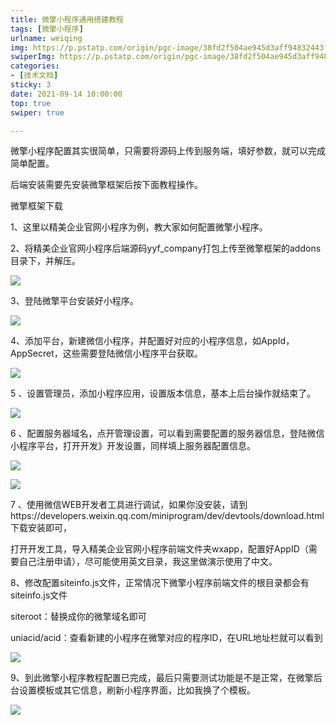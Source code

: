 ```yaml
---
title: 微擎小程序通用搭建教程
tags: [微擎小程序]
urlname: weiqing
img: https://p.pstatp.com/origin/pgc-image/38fd2f504ae945d3aff94832443f831e
swiperImg: https://p.pstatp.com/origin/pgc-image/38fd2f504ae945d3aff94832443f831e
categories:
- [技术文档]
sticky: 3
date: 2021-09-14 10:00:00
top: true
swiper: true

---
```


微擎小程序配置其实很简单，只需要将源码上传到服务端，填好参数，就可以完成简单配置。

后端安装需要先安装微擎框架后按下面教程操作。

微擎框架下载

1、这里以精美企业官网小程序为例，教大家如何配置微擎小程序。

2、将精美企业官网小程序后端源码yyf_company打包上传至微擎框架的addons目录下，并解压。

![](https://p.pstatp.com/origin/pgc-image/887cf539a09f456395975335aa2a0d1c)

3、登陆微擎平台安装好小程序。

![](https://p.pstatp.com/origin/pgc-image/a24c94701b9a45718870c84817025920)

4、添加平台，新建微信小程序，并配置好对应的小程序信息，如AppId，AppSecret，这些需要登陆微信小程序平台获取。

![](https://p.pstatp.com/origin/pgc-image/2a78d70d3548433e842ee4688d59393c)

5 、设置管理员，添加小程序应用，设置版本信息，基本上后台操作就结束了。

![](https://p.pstatp.com/origin/pgc-image/2c5881c32554402f88bdebd8fb34a3a5)

6 、配置服务器域名，点开管理设置，可以看到需要配置的服务器信息，登陆微信小程序平台，打开开发》开发设置，同样填上服务器配置信息。

![](https://p.pstatp.com/origin/pgc-image/478e343e295446bea8e153fc0280dfa2)

![](https://p.pstatp.com/origin/pgc-image/dd5cfce264ba49cf8af5bbe16c99cd6a)

7 、使用微信WEB开发者工具进行调试，如果你没安装，请到https://developers.weixin.qq.com/miniprogram/dev/devtools/download.html下载安装即可，

打开开发工具，导入精美企业官网小程序前端文件夹wxapp，配置好AppID（需要自己注册申请），尽可能使用英文目录，我这里做演示使用了中文。



8、修改配置siteinfo.js文件，正常情况下微擎小程序前端文件的根目录都会有siteinfo.js文件

siteroot：替换成你的微擎域名即可

uniacid/acid：查看新建的小程序在微擎对应的程序ID，在URL地址栏就可以看到

![](https://p.pstatp.com/origin/pgc-image/f46d1f1c8f88493792c273c662898a0b)

9、到此微擎小程序教程配置已完成，最后只需要测试功能是不是正常，在微擎后台设置模板或其它信息，刷新小程序界面，比如我换了个模板。

![](https://p.pstatp.com/origin/pgc-image/12e4a5a884ed4dabba113067224376d5)

